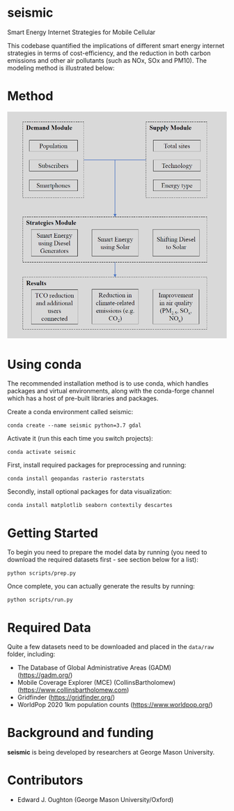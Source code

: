 # seismic
Smart Energy Internet Strategies for Mobile Cellular

This codebase quantified the implications of different smart energy internet strategies in
terms of cost-efficiency, and the reduction in both carbon emissions and other air pollutants
(such as NOx, SOx and PM10). The modeling method is illustrated below:

# Method

<p align="center">
  <img src="figures/method.png"></img>
</p>


Using conda
==========

The recommended installation method is to use conda, which handles packages and virtual
environments, along with the conda-forge channel which has a host of pre-built libraries and
packages.

Create a conda environment called seismic:

    conda create --name seismic python=3.7 gdal

Activate it (run this each time you switch projects):

    conda activate seismic

First, install required packages for preprocessing and running:

    conda install geopandas rasterio rasterstats

Secondly, install optional packages for data visualization:

    conda install matplotlib seaborn contextily descartes


Getting Started
===============

To begin you need to prepare the model data by running (you need to download the required
datasets first - see section below for a list):

    python scripts/prep.py

Once complete, you can actually generate the results by running:

    python scripts/run.py


Required Data
=============

Quite a few datasets need to be downloaded and placed in the `data/raw` folder, including:

- The Database of Global Administrative Areas (GADM) (https://gadm.org/)
- Mobile Coverage Explorer (MCE) (CollinsBartholomew) (https://www.collinsbartholomew.com)
- Gridfinder (https://gridfinder.org/)
- WorldPop 2020 1km population counts (https://www.worldpop.org/)


Background and funding
======================

**seismic** is being developed by researchers at George Mason University.


Contributors
============
- Edward J. Oughton (George Mason University/Oxford)
